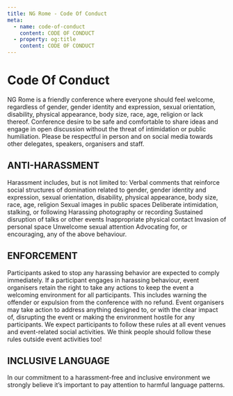 ```yaml
---
title: NG Rome - Code Of Conduct
meta:
  - name: code-of-conduct
    content: CODE OF CONDUCT
  - property: og:title
    content: CODE OF CONDUCT
---
```


# Code Of Conduct

NG Rome is a friendly conference where everyone should feel welcome, regardless of gender, gender identity and expression, sexual orientation, disability, physical appearance, body size, race, age, religion or lack thereof. Conference desire to be safe and comfortable to share ideas and engage in open discussion without the threat of intimidation or public humiliation. Please be respectful in person and on social media towards other delegates, speakers, organisers and staff.

## ANTI-HARASSMENT
Harassment includes, but is not limited to: Verbal comments that reinforce social structures of domination related to gender, gender identity and expression, sexual orientation, disability, physical appearance, body size, race, age, religion Sexual images in public spaces Deliberate intimidation, stalking, or following Harassing photography or recording Sustained disruption of talks or other events Inappropriate physical contact Invasion of personal space Unwelcome sexual attention Advocating for, or encouraging, any of the above behaviour.

## ENFORCEMENT
Participants asked to stop any harassing behavior are expected to comply immediately. If a participant engages in harassing behaviour, event organisers retain the right to take any actions to keep the event a welcoming environment for all participants. This includes warning the offender or expulsion from the conference with no refund. Event organisers may take action to address anything designed to, or with the clear impact of, disrupting the event or making the environment hostile for any participants. We expect participants to follow these rules at all event venues and event-related social activities. We think people should follow these rules outside event activities too!

## INCLUSIVE LANGUAGE
In our commitment to a harassment-free and inclusive environment we strongly believe it’s important to pay attention to harmful language patterns.


